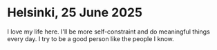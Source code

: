# Helsinki, 25 June 2025
I love my life here. I'll be more self-constraint and do meaningful things every day. I try to be a good person like the people I know.
